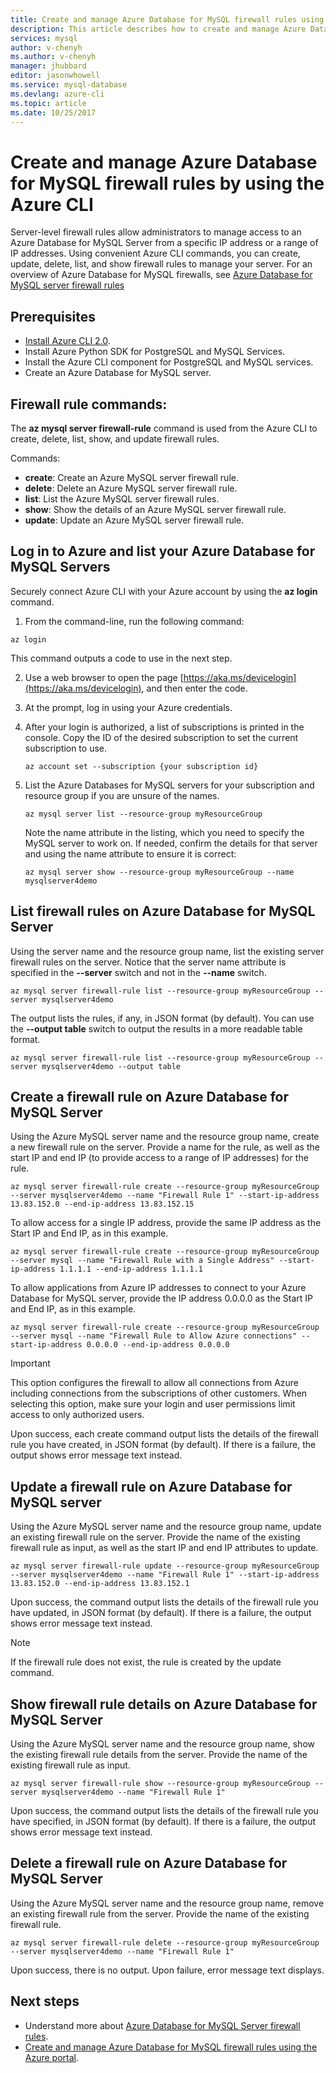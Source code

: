 ```yaml
---
title: Create and manage Azure Database for MySQL firewall rules using Azure CLI | Microsoft Docs
description: This article describes how to create and manage Azure Database for MySQL firewall rules using Azure CLI command-line.
services: mysql
author: v-chenyh
ms.author: v-chenyh
manager: jhubbard
editor: jasonwhowell
ms.service: mysql-database
ms.devlang: azure-cli
ms.topic: article
ms.date: 10/25/2017
---
```


# Create and manage Azure Database for MySQL firewall rules by using the Azure CLI
Server-level firewall rules allow administrators to manage access to an Azure Database for MySQL Server from a specific IP address or a range of IP addresses. Using convenient Azure CLI commands, you can create, update, delete, list, and show firewall rules to manage your server. For an overview of Azure Database for MySQL firewalls, see [Azure Database for MySQL server firewall rules](./concepts-firewall-rules.md)

## Prerequisites
* [Install Azure CLI 2.0](https://docs.microsoft.com/cli/azure/install-azure-cli).
* Install Azure Python SDK for PostgreSQL and MySQL Services.
* Install the Azure CLI component for PostgreSQL and MySQL services.
* Create an Azure Database for MySQL server.

## Firewall rule commands:
The **az mysql server firewall-rule** command is used from the Azure CLI to create, delete, list, show, and update firewall rules.

Commands:
- **create**: Create an Azure MySQL server firewall rule.
- **delete**: Delete an Azure MySQL server firewall rule.
- **list**: List the Azure MySQL server firewall rules.
- **show**: Show the details of an Azure MySQL server firewall rule.
- **update**: Update an Azure MySQL server firewall rule.

## Log in to Azure and list your Azure Database for MySQL Servers
Securely connect Azure CLI with your Azure account by using the **az login** command.

1. From the command-line, run the following command:
```azurecli
az login
```
This command outputs a code to use in the next step.

2. Use a web browser to open the page [https://aka.ms/devicelogin](https://aka.ms/devicelogin), and then enter the code.

3. At the prompt, log in using your Azure credentials.

4. After your login is authorized, a list of subscriptions is printed in the console. Copy the ID of the desired subscription to set the current subscription to use.
   ```azurecli-interactive
   az account set --subscription {your subscription id}
   ```

5. List the Azure Databases for MySQL servers for your subscription and resource group if you are unsure of the names.

   ```azurecli-interactive
   az mysql server list --resource-group myResourceGroup
   ```

   Note the name attribute in the listing, which you need to specify the MySQL server to work on. If needed, confirm the details for that server and using the name attribute to ensure it is correct:

   ```azurecli-interactive
   az mysql server show --resource-group myResourceGroup --name mysqlserver4demo
   ```

## List firewall rules on Azure Database for MySQL Server 
Using the server name and the resource group name, list the existing server firewall rules on the server. Notice that the server name attribute is specified in the **--server** switch and not in the **--name** switch.
```azurecli-interactive
az mysql server firewall-rule list --resource-group myResourceGroup --server mysqlserver4demo
```
The output lists the rules, if any, in JSON format (by default). You can use the **--output table** switch to output the results in a more readable table format.
```azurecli-interactive
az mysql server firewall-rule list --resource-group myResourceGroup --server mysqlserver4demo --output table
```
## Create a firewall rule on Azure Database for MySQL Server
Using the Azure MySQL server name and the resource group name, create a new firewall rule on the server. Provide a name for the rule, as well as the start IP and end IP (to provide access to a range of IP addresses) for the rule.
```azurecli-interactive
az mysql server firewall-rule create --resource-group myResourceGroup  --server mysqlserver4demo --name "Firewall Rule 1" --start-ip-address 13.83.152.0 --end-ip-address 13.83.152.15
```

To allow access for a single IP address, provide the same IP address as the Start IP and End IP, as in this example.
```azurecli-interactive
az mysql server firewall-rule create --resource-group myResourceGroup  
--server mysql --name "Firewall Rule with a Single Address" --start-ip-address 1.1.1.1 --end-ip-address 1.1.1.1
```

To allow applications from Azure IP addresses to connect to your Azure Database for MySQL server, provide the IP address 0.0.0.0 as the Start IP and End IP, as in this example.
```azurecli-interactive
az mysql server firewall-rule create --resource-group myResourceGroup  
--server mysql --name "Firewall Rule to Allow Azure connections" --start-ip-address 0.0.0.0 --end-ip-address 0.0.0.0
```

> [!IMPORTANT]
> This option configures the firewall to allow all connections from Azure including connections from the subscriptions of other customers. When selecting this option, make sure your login and user permissions limit access to only authorized users.
> 

Upon success, each create command output lists the details of the firewall rule you have created, in JSON format (by default). If there is a failure, the output shows error message text instead.

## Update a firewall rule on Azure Database for MySQL server 
Using the Azure MySQL server name and the resource group name, update an existing firewall rule on the server. Provide the name of the existing firewall rule as input, as well as the start IP and end IP attributes to update.
```azurecli-interactive
az mysql server firewall-rule update --resource-group myResourceGroup --server mysqlserver4demo --name "Firewall Rule 1" --start-ip-address 13.83.152.0 --end-ip-address 13.83.152.1
```
Upon success, the command output lists the details of the firewall rule you have updated, in JSON format (by default). If there is a failure, the output shows error message text instead.

> [!NOTE]
> If the firewall rule does not exist, the rule is created by the update command.

## Show firewall rule details on Azure Database for MySQL Server
Using the Azure MySQL server name and the resource group name, show the existing firewall rule details from the server. Provide the name of the existing firewall rule as input.
```azurecli-interactive
az mysql server firewall-rule show --resource-group myResourceGroup --server mysqlserver4demo --name "Firewall Rule 1"
```
Upon success, the command output lists the details of the firewall rule you have specified, in JSON format (by default). If there is a failure, the output shows error message text instead.

## Delete a firewall rule on Azure Database for MySQL Server
Using the Azure MySQL server name and the resource group name, remove an existing firewall rule from the server. Provide the name of the existing firewall rule.
```azurecli-interactive
az mysql server firewall-rule delete --resource-group myResourceGroup --server mysqlserver4demo --name "Firewall Rule 1"
```
Upon success, there is no output. Upon failure, error message text displays.

## Next steps
- Understand more about [Azure Database for MySQL Server firewall rules](./concepts-firewall-rules.md).
- [Create and manage Azure Database for MySQL firewall rules using the Azure portal](./howto-manage-firewall-using-portal.md).
